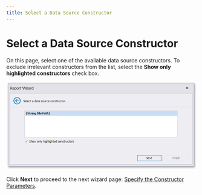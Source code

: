 ```yaml
---
title: Select a Data Source Constructor
---
```

# Select a Data Source Constructor

On this page, select one of the available data source constructors. To exclude irrelevant constructors from the list, select the **Show only highlighted constructors** check box.

![RD_ReportWizard_ObjDataSourceConsturctor](../../../../../../images/eurd-win-data-access-object-binding-select-constructor.png)

Click **Next** to proceed to the next wizard page: [Specify the Constructor Parameters](specify-the-constructor-parameters.md).